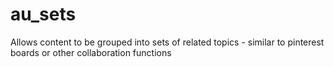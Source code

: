 au_sets
=======

Allows content to be grouped into sets of related topics - similar to pinterest boards or other collaboration functions